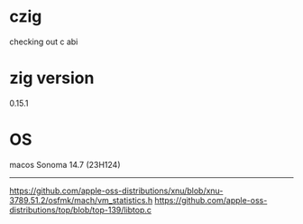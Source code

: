 # czig

checking out c abi

# zig version
0.15.1

# OS

macos Sonoma 14.7 (23H124)


---
https://github.com/apple-oss-distributions/xnu/blob/xnu-3789.51.2/osfmk/mach/vm_statistics.h
https://github.com/apple-oss-distributions/top/blob/top-139/libtop.c
